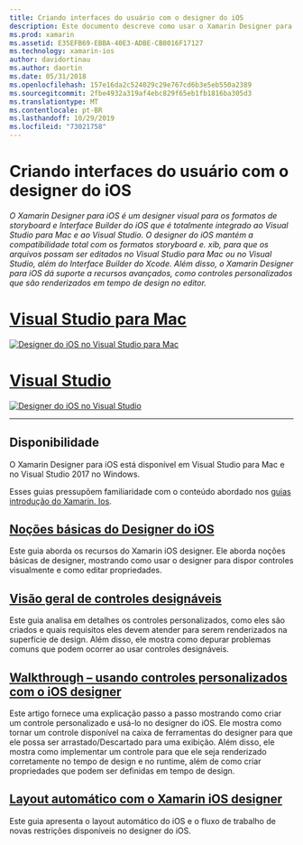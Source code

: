 ```yaml
---
title: Criando interfaces do usuário com o designer do iOS
description: Este documento descreve como usar o Xamarin Designer para iOS para criar a interface do usuário de um aplicativo com storyboards e arquivos. xib. Ele é vinculado a documentos que discutem a disponibilidade da ferramenta, sua funcionalidade básica, controles designáveis e fornecem orientações sobre seu uso.
ms.prod: xamarin
ms.assetid: E35EFB69-EBBA-40E3-ADBE-CB8016F17127
ms.technology: xamarin-ios
author: davidortinau
ms.author: daortin
ms.date: 05/31/2018
ms.openlocfilehash: 157e16da2c524029c29e767cd6b3e5eb550a2389
ms.sourcegitcommit: 2fbe4932a319af4ebc829f65eb1fb1816ba305d3
ms.translationtype: MT
ms.contentlocale: pt-BR
ms.lasthandoff: 10/29/2019
ms.locfileid: "73021758"
---
```

# <a name="building-user-interfaces-with-the-ios-designer"></a>Criando interfaces do usuário com o designer do iOS

_O Xamarin Designer para iOS é um designer visual para os formatos de storyboard e Interface Builder do iOS que é totalmente integrado ao Visual Studio para Mac e ao Visual Studio. O designer do iOS mantém a compatibilidade total com os formatos storyboard e. xib, para que os arquivos possam ser editados no Visual Studio para Mac ou no Visual Studio, além do Interface Builder do Xcode. Além disso, o Xamarin Designer para iOS dá suporte a recursos avançados, como controles personalizados que são renderizados em tempo de design no editor._

# <a name="visual-studio-for-mactabmacos"></a>[Visual Studio para Mac](#tab/macos)

[![Designer do iOS no Visual Studio para Mac](images/designer-vsmac-sml.png "O designer do iOS")](images/designer-vsmac.png#lightbox)

# <a name="visual-studiotabwindows"></a>[Visual Studio](#tab/windows)

[![Designer do iOS no Visual Studio](images/designer-vs.png "O designer do iOS")](images/designer-vs.png#lightbox)

-----

## <a name="availability"></a>Disponibilidade

O Xamarin Designer para iOS está disponível em Visual Studio para Mac e no Visual Studio 2017 no Windows.

Esses guias pressupõem familiaridade com o conteúdo abordado nos [guias introdução do Xamarin. Ios](~/ios/get-started/index.md).

## <a name="ios-designer-basicsintroductionmd"></a>[Noções básicas do Designer do iOS](introduction.md)

Este guia aborda os recursos do Xamarin iOS designer. Ele aborda noções básicas de designer, mostrando como usar o designer para dispor controles visualmente e como editar propriedades.

## <a name="designable-controls-overviewios-designable-controls-overviewmd"></a>[Visão geral de controles designáveis](ios-designable-controls-overview.md)

Este guia analisa em detalhes os controles personalizados, como eles são criados e quais requisitos eles devem atender para serem renderizados na superfície de design. Além disso, ele mostra como depurar problemas comuns que podem ocorrer ao usar controles designáveis.

## <a name="walkthrough---using-custom-controls-with-ios-designerios-designable-controls-walkthroughmd"></a>[Walkthrough – usando controles personalizados com o iOS designer](ios-designable-controls-walkthrough.md)

Este artigo fornece uma explicação passo a passo mostrando como criar um controle personalizado e usá-lo no designer do iOS. Ele mostra como tornar um controle disponível na caixa de ferramentas do designer para que ele possa ser arrastado/Descartado para uma exibição. Além disso, ele mostra como implementar um controle para que ele seja renderizado corretamente no tempo de design e no runtime, além de como criar propriedades que podem ser definidas em tempo de design.

## <a name="auto-layout-with-the-xamarin-ios-designerdesigner-auto-layoutmd"></a>[Layout automático com o Xamarin iOS designer](designer-auto-layout.md)

Este guia apresenta o layout automático do iOS e o fluxo de trabalho de novas restrições disponíveis no designer do iOS.
